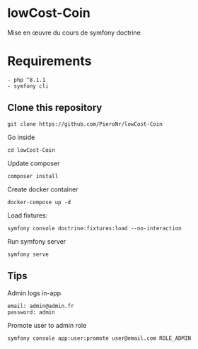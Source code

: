 # lowCost-Coin
Mise en œuvre du cours de symfony doctrine


# Requirements 
```
- php ^8.1.1
- symfony cli
```

## Clone this repository

`git clone https://github.com/PieroNr/lowCost-Coin`

Go inside 

`cd lowCost-Coin`

Update composer

`composer install`

Create docker container

`docker-compose up -d`


Load fixtures:

`symfony console doctrine:fixtures:load --no-interaction`

Run symfony server

`symfony serve`

## Tips

Admin logs in-app

```
email: admin@admin.fr
password: admin
```

Promote user to admin role

`symfony console app:user:promote user@email.com ROLE_ADMIN`
